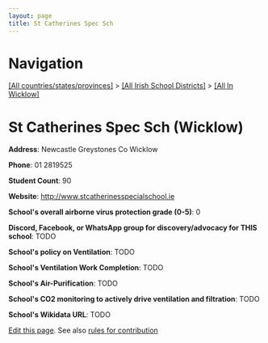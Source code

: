 ```yaml
---
layout: page
title: St Catherines Spec Sch
---
```

# Navigation

[[All countries/states/provinces]](../../..) > [[All Irish School Districts]](../..) > [[All In Wicklow]](..)

# St Catherines Spec Sch (Wicklow)

**Address**: Newcastle Greystones Co Wicklow

**Phone**: 01 2819525

**Student Count**: 90

**Website**: <http://www.stcatherinesspecialschool.ie>

**School's overall airborne virus protection grade (0-5)**: 0

**Discord, Facebook, or WhatsApp group for discovery/advocacy for THIS school**: TODO

**School's policy on Ventilation**: TODO

**School's Ventilation Work Completion**: TODO

**School's Air-Purification**: TODO

**School's CO2 monitoring to actively drive ventilation and filtration**: TODO

**School's Wikidata URL**: TODO


[Edit this page](https://github.com/ventilate-schools/Ireland/edit/main/./Wicklow/St_Catherines_Spec_Sch.md). See also [rules for contribution](../../../contribution-rules/)